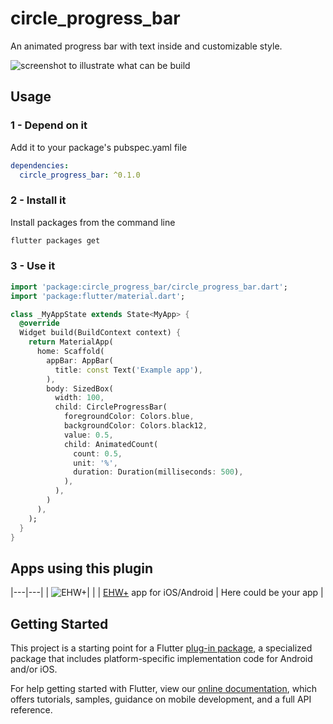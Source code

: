 # circle_progress_bar

An animated progress bar with text inside and customizable style.

![screenshot to illustrate what can be build](https://user-images.githubusercontent.com/13302336/152804173-ac451d35-e5fb-419f-8497-f176bdfe4058.jpeg)

## Usage

### 1 - Depend on it

Add it to your package's pubspec.yaml file

```yml
dependencies:
  circle_progress_bar: ^0.1.0
```


### 2 - Install it

Install packages from the command line

```sh
flutter packages get
```

### 3 - Use it

```dart
import 'package:circle_progress_bar/circle_progress_bar.dart';
import 'package:flutter/material.dart';

class _MyAppState extends State<MyApp> {
  @override
  Widget build(BuildContext context) {
    return MaterialApp(
      home: Scaffold(
        appBar: AppBar(
          title: const Text('Example app'),
        ),
        body: SizedBox(
          width: 100,
          child: CircleProgressBar(
            foregroundColor: Colors.blue,
            backgroundColor: Colors.black12,
            value: 0.5,
            child: AnimatedCount(
              count: 0.5,
              unit: '%',
              duration: Duration(milliseconds: 500),
            ),
          ),
        )
      ),
    );
  }
}
```

## Apps using this plugin

|---|---|
| ![EHW+](https://play-lh.googleusercontent.com/TDPCEwTmGEootK5VnPLu94AZ4Ks4-eTa_sg9IoLqWOk_aBr-OxjkfKe2s0OkvLgWKNc_=w220-rw)|   |
| [EHW+](https://ehwplus.web.app) app for iOS/Android | Here could be your app |

## Getting Started

This project is a starting point for a Flutter
[plug-in package](https://flutter.dev/developing-packages/),
a specialized package that includes platform-specific implementation code for
Android and/or iOS.

For help getting started with Flutter, view our
[online documentation](https://flutter.dev/docs), which offers tutorials,
samples, guidance on mobile development, and a full API reference.

